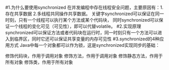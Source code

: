 #1.为什么要使用synchronized
在并发编程中存在线程安全问题，主要原因有：1.存在共享数据 2.多线程共同操作共享数据。
关键字synchronized可以保证在同一时刻，只有一个线程可以执行某个方法或某个代码块，
同时synchronized可以保证一个线程的变化可见（可见性），即可以代替volatile。
#2.实现原理
synchronized可以保证方法或者代码块在运行时，同一时刻只有一个方法可以进入到临界区，同时它还可以保证共享变量的内存可见性
#3.synchronized的4种应用方式
Java中每一个对象都可以作为锁，这是synchronized实现同步的基础：

修饰代码块，作用于调用对象
修饰方法，作用于调用对象
修饰静态方法，作用于所有对象
修饰类，作用于所有对象
